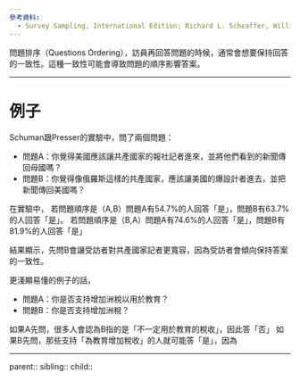 ```yaml
---
參考資料:
  - Survey Sampling, International Edition; Richard L. Scheaffer, William Mendenhall. III
---
```

問題排序（Questions Ordering），訪員再回答問題的時候，通常會想要保持回答的一致性。這種一致性可能會導致問題的順序影響答案。
- - -
# 例子
Schuman跟Presser的實驗中，問了兩個問題：
- 問題A：你覺得美國應該讓共產國家的報社記者進來，並將他們看到的新聞傳回母國嗎？
- 問題B：你覺得像俄羅斯這樣的共產國家，應該讓美國的爆設計者進去，並把新聞傳回美國嗎？

在實驗中，
若問題順序是（A,B）問題A有54.7%的人回答「是」，問題B有63.7%的人回答「是」。
若問題順序是（B,A）問題A有74.6%的人回答「是」，問題B有81.9%的人回答「是」

結果顯示，先問B會讓受訪者對共產國家記者更寬容，因為受訪者會傾向保持答案的一致性。

更淺顯易懂的例子的話，
- 問題A：你是否支持增加洲稅以用於教育？
- 問題B：你是否支持增加洲稅？

如果A先問，很多人會認為B指的是「不一定用於教育的稅收」，因此答「否」
如果B先問，那些支持「為教育增加稅收」的人就可能答「是」，因為
- - -
parent::
sibling::
child::